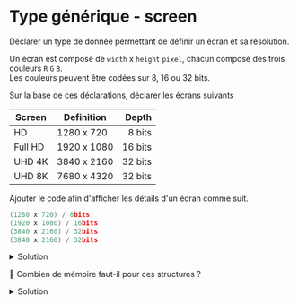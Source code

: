 # Type générique - screen

Déclarer un type de donnée permettant de définir un écran et sa résolution.

Un écran est composé de `width` x `height` `pixel`, chacun composé des trois couleurs `R` `G` `B`.<br>
Les couleurs peuvent être codées sur 8, 16 ou 32 bits. 

Sur la base de ces déclarations, déclarer les écrans suivants

| Screen   | Definition  | Depth   |
|----------|-------------|--------:|
| HD       | 1280 x 720  |  8 bits |
| Full HD  | 1920 x 1080 | 16 bits |
| UHD 4K   | 3840 x 2160 | 32 bits |
| UHD 8K   | 7680 x 4320 | 32 bits |

Ajouter le code afin d'afficher les détails d'un écran comme suit.

~~~cpp
(1280 x 720) / 8bits
(1920 x 1080) / 16bits
(3840 x 2160) / 32bits
(3840 x 2160) / 32bits
~~~

<details>
<summary>Solution</summary>

~~~cpp
#include <iostream>
#include <array>
#include <cstdint>

using namespace std;

//------------------------------------------------------------
template <typename T>
struct Pixel {
   T R;
   T G;
   T B;
};

//------------------------------------------------------------
template <typename T, size_t width>
using Line = array<Pixel<T>, width>;

//------------------------------------------------------------
template <typename T, size_t width, size_t height>
using Screen = array< Line<T, width>, height>;

//------------------------------------------------------------
using HD      = Screen<uint8_t,  1280,  720>;
using Full_HD = Screen<uint16_t, 1920, 1080>;
using UHD_4k  = Screen<uint32_t, 3840, 2160>;
using UHD_8k  = Screen<uint32_t, 7680, 4320>;

//------------------------------------------------------------
template <typename T, size_t width, size_t height>
ostream& operator<< (ostream& os, const Screen<T, width, height>& s);

//------------------------------------------------------------
int main() {
   // note : stop gros pour la pile => static
   static HD      screen_HD;
   static Full_HD screen_Full_HD;
   static UHD_4k  screen_UHD_4k;
   static UHD_8k  screen_UHD_8k;

   cout << screen_HD       << endl;
   cout << screen_Full_HD  << endl;
   cout << screen_UHD_4k   << endl;
   cout << screen_UHD_4k   << endl;
}

//------------------------------------------------------------
template <typename T, size_t width, size_t height>
ostream& operator<< (ostream& os, const Screen<T, width, height>& s) {
   if(s.empty()) return os;
   os << "(" << s[0].size() << " x " << s.size() << ") / "
      << sizeof(T) * 8 << "bits";
   return os;
}
~~~

</details>

🤔 Combien de mémoire faut-il pour ces structures ?

<details>
<summary>Solution</summary>

⚠️ Ces éléments sont trop gros pour être sur la pile.

Nous pourrions utiliser des `vector` mais alors dimmensions seraient faites sur les variables et non les types.<br>En mettant `static` à la déclaration, les variables sont placés sur le `heap` (les tas) comme ce serait le cas pour les parties `data` d'un vecteur qui sont eux réservés dynamiquement.

| Screen  | Definition  | Colors | Depth | Bits          | Bytes       | MB    |
|---------|-------------|:------:|:-----:|--------------:|------------:|------:|
| HD      | 1280 x 720  |   3    |   8   |    22,118,400 |   2,764,800 |   2.8 |
| Full HD | 1920 x 1080 |   3    |  16   |    99,532,800 |  12,441,600 |  12.4 |
| UHD 4K  | 3840 x 2160 |   3    |  32   |   796,262,400 |  99,532,800 |  99.5 |
| UHD 8K  | 7680 x 4320 |   3    |  32   | 3,185,049,600 | 398,131,200 | 398.1 |
</details>
